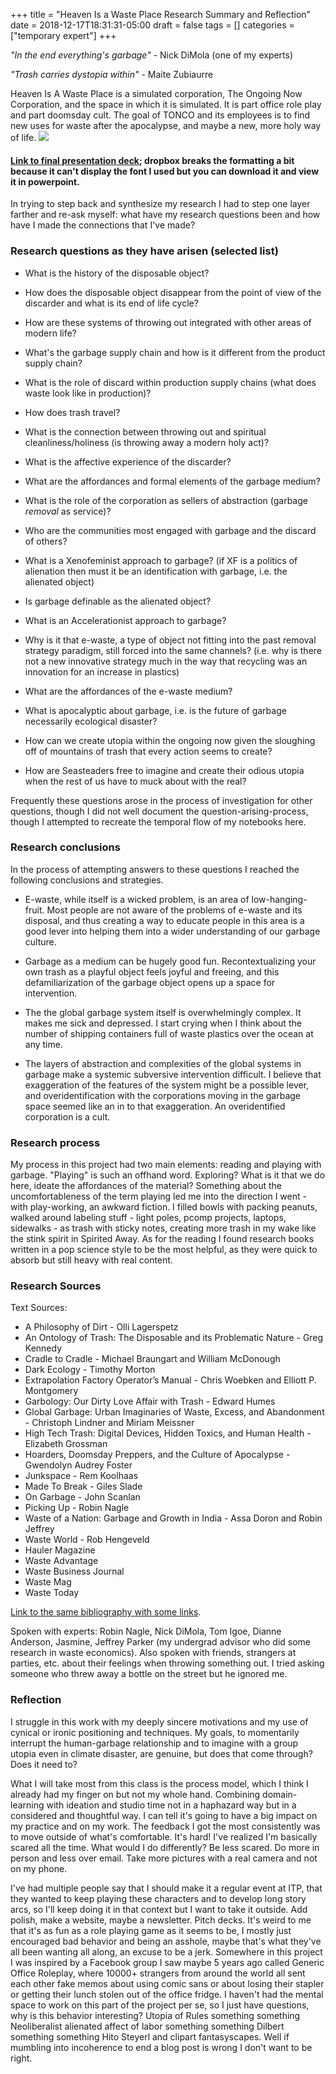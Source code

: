 +++
title = "Heaven Is a Waste Place Research Summary and Reflection"
date = 2018-12-17T18:31:31-05:00
draft = false
tags = []
categories = ["temporary expert"]
+++

_"In the end everything's garbage"_ - Nick DiMola (one of my experts)  

_"Trash carries dystopia within"_ - Maite Zubiaurre



Heaven Is A Waste Place is a simulated corporation, The Ongoing Now Corporation, and the space in which it is simulated. It is part office role play and part doomsday cult. The goal of TONCO and its employees is to find new uses for waste after the apocalypse, and maybe a new, more holy way of life.
![](/images/TempExp/trash/Logo.png)

#### [Link to final presentation deck](https://www.dropbox.com/s/1s6athhbat9zbak/TheOngoingNow.pptx?dl=0); dropbox breaks the formatting a bit because it can't display the font I used but you can download it and view it in powerpoint.






In trying to step back and synthesize my research I had to step one layer farther and re-ask myself: what have my research questions been and how have I made the connections that I've made?

### Research questions as they have arisen (selected list)

* What is the history of the disposable object?

* How does the disposable object disappear from the point of view of the discarder and what is its end of life cycle?

* How are these systems of throwing out integrated with other areas of modern life?

* What's the garbage supply chain and how is it different from the product supply chain?

* What is the role of discard within production supply chains (what does waste look like in production)?

* How does trash travel?

* What is the connection between throwing out and spiritual cleanliness/holiness (is throwing away a modern holy act)?

* What is the affective experience of the discarder?

* What are the affordances and formal elements of the garbage medium?

* What is the role of the corporation as sellers of abstraction (garbage _removal_ as service)?

* Who are the communities most engaged with garbage and the discard of others?

*  What is a Xenofeminist approach to garbage? (if XF is a politics of alienation then must it be an identification with garbage, i.e. the alienated object)

* Is garbage definable as the alienated object?

* What is an Accelerationist approach to garbage?

* Why is it that e-waste, a type of object not fitting into the past removal strategy paradigm, still forced into the same channels? (i.e. why is there not a new innovative strategy much in the way that recycling was an innovation for an increase in plastics)

* What are the affordances of the e-waste medium?

* What is apocalyptic about garbage, i.e. is the future of garbage necessarily ecological disaster?

* How can we create utopia within the ongoing now given the sloughing off of mountains of trash that every action seems to create?

* How are Seasteaders free to imagine and create their odious utopia when the rest of us have to muck about with the real?

Frequently these questions arose in the process of investigation for other questions, though I did not well document the question-arising-process, though I attempted to recreate the temporal flow of my notebooks here.

### Research conclusions
In the process of attempting answers to these questions I reached the following conclusions and strategies.

* E-waste, while itself is a wicked problem, is an area of low-hanging-fruit. Most people are not aware of the problems of e-waste and its disposal, and thus creating a way to educate people in this area is a good lever into helping them into a wider understanding of our garbage culture.

* Garbage as a medium can be hugely good fun. Recontextualizing your own trash as a playful object feels joyful and freeing, and this defamiliarization of the garbage object opens up a space for intervention.

* The the global garbage system itself is overwhelmingly complex. It makes me sick and depressed. I start crying when I think about the number of shipping containers full of waste plastics over the ocean at any time.

* The layers of abstraction and complexities of the global systems in garbage make a systemic subversive intervention difficult. I believe that exaggeration of the features of the system might be a possible lever, and overidentification with the corporations moving in the garbage space seemed like an in to that exaggeration. An overidentified corporation is a cult.

### Research process
My process in this project had two main elements: reading and playing with garbage. "Playing" is such an offhand word. Exploring? What is it that we do here, ideate the affordances of the material? Something about the uncomfortableness of the term playing led me into the direction I went - with play-working, an awkward fiction. I filled bowls with packing peanuts, walked around labeling stuff - light poles, pcomp projects, laptops, sidewalks - as trash with sticky notes, creating more trash in my wake like the stink spirit in Spirited Away. As for the reading I found research books written in a pop science style to be the most helpful, as they were quick to absorb but still heavy with real content.

### Research Sources

Text Sources:

*	A Philosophy of Dirt - Olli Lagerspetz
*	An Ontology of Trash: The Disposable and its Problematic Nature - Greg Kennedy
*	Cradle to Cradle - Michael Braungart and William McDonough
*	Dark Ecology - Timothy Morton
*	Extrapolation Factory Operator’s Manual - Chris Woebken and Elliott P. Montgomery
*	Garbology: Our Dirty Love Affair with Trash - Edward Humes
*	Global Garbage: Urban Imaginaries of Waste, Excess, and Abandonment - Christoph Lindner and Miriam Meissner
*	High Tech Trash: Digital Devices, Hidden Toxics, and Human Health - Elizabeth Grossman
*	Hoarders, Doomsday Preppers, and the Culture of Apocalypse - Gwendolyn Audrey Foster
*	Junkspace - Rem Koolhaas
*	Made To Break - Giles Slade
*	On Garbage - John Scanlan
*	Picking Up - Robin Nagle
*	Waste of a Nation: Garbage and Growth in India - Assa Doron and Robin Jeffrey
*	Waste World - Rob Hengeveld
*	Hauler Magazine
*	Waste Advantage
*	Waste Business Journal
*	Waste Mag
*	Waste Today

[Link to the same bibliography with some links](https://docs.google.com/document/d/1A3NMp_Mjhkn52Nzg7DnPkfN3idGWDFC_K3nbOphIoOI/edit?usp=sharing).

Spoken with experts: Robin Nagle, Nick DiMola, Tom Igoe, Dianne Anderson, Jasmine, Jeffrey Parker (my undergrad advisor who did some research in waste economics).
Also spoken with friends, strangers at parties, etc. about their feelings when throwing something out. I tried asking someone who threw away a bottle on the street but he ignored me.

### Reflection
I struggle in this work with my deeply sincere motivations and my use of cynical or ironic positioning and techniques. My goals, to momentarily interrupt the human-garbage relationship and to imagine with a group utopia even in climate disaster, are genuine, but does that come through? Does it need to?

What I will take most from this class is the process model, which I think I already had my finger on but not my whole hand. Combining domain-learning with ideation and studio time not in a haphazard way but in a considered and thoughtful way. I can tell it's going to have a big impact on my practice and on my work. The feedback I got the most consistently was to move outside of what's comfortable. It's hard! I've realized I'm basically scared all the time. What would I do differently? Be less scared. Do more in person and less over email. Take more pictures with a real camera and not on my phone.

I've had multiple people say that I should make it a regular event at ITP, that they wanted to keep playing these characters and to develop long story arcs, so I'll keep doing it in that context but I want to take it outside. Add polish, make a website, maybe a newsletter. Pitch decks. It's weird to me that it's as fun as a role playing game as it seems to be, I mostly just encouraged bad behavior and being an asshole, maybe that's what they've all been wanting all along, an excuse to be a jerk. Somewhere in this project I was inspired by a Facebook group I saw maybe 5 years ago called Generic Office Roleplay, where 10000+ strangers from around the world all sent each other fake memos about using comic sans or about losing their stapler or getting their lunch stolen out of the office fridge. I haven't had the mental space to work on this part of the project  per se, so I just have questions, why is this behavior interesting? Utopia of Rules something something Neoliberalist alienated affect of labor something something Dilbert something something Hito Steyerl and clipart fantasyscapes. Well if mumbling into incoherence to end a blog post is wrong I don't want to be right. 
